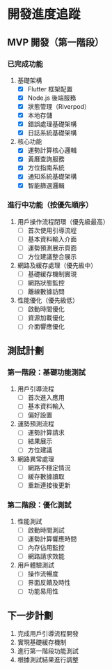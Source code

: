 # 開發進度追蹤

## MVP 開發（第一階段）

### 已完成功能
1. 基礎架構
   - [x] Flutter 框架配置
   - [x] Node.js 後端服務
   - [x] 狀態管理（Riverpod）
   - [x] 本地存儲
   - [x] 錯誤處理基礎架構
   - [x] 日誌系統基礎架構

2. 核心功能
   - [x] 運勢計算核心邏輯
   - [x] 黃曆查詢服務
   - [x] 方位指南系統
   - [x] 通知系統基礎架構
   - [x] 智能篩選邏輯

### 進行中功能（按優先順序）
1. 用戶操作流程閉環（優先級最高）
   - [ ] 首次使用引導流程
   - [ ] 基本資料輸入介面
   - [ ] 運勢預測展示頁面
   - [ ] 方位建議整合展示

2. 網路及緩存處理（優先級中）
   - [ ] 基礎緩存機制實現
   - [ ] 網路狀態監控
   - [ ] 離線數據訪問

3. 性能優化（優先級低）
   - [ ] 啟動時間優化
   - [ ] 資源加載優化
   - [ ] 介面響應優化

## 測試計劃

### 第一階段：基礎功能測試
1. 用戶引導流程
   - [ ] 首次進入應用
   - [ ] 基本資料輸入
   - [ ] 偏好設置

2. 運勢預測流程
   - [ ] 運勢計算請求
   - [ ] 結果展示
   - [ ] 方位建議

3. 網路異常處理
   - [ ] 網路不穩定情況
   - [ ] 緩存數據讀取
   - [ ] 重新連接後更新

### 第二階段：優化測試
1. 性能測試
   - [ ] 啟動時間測試
   - [ ] 運勢計算響應時間
   - [ ] 內存佔用監控
   - [ ] 網路請求效能

2. 用戶體驗測試
   - [ ] 操作流暢度
   - [ ] 界面反饋及時性
   - [ ] 功能易用性

## 下一步計劃
1. 完成用戶引導流程開發
2. 實現基礎緩存機制
3. 進行第一階段功能測試
4. 根據測試結果進行調整 